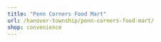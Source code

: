 ```yaml
---
title: "Penn Corners Food Mart"
url: /hanover-township/penn-corners-food-mart/
shop: convenience
---
```


